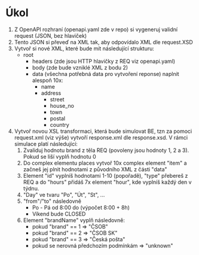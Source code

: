 # Úkol

1. Z OpenAPI rozhraní (openapi.yaml zde v repo) si vygeneruj validní request (JSON, bez hlaviček)
2. Tento JSON si převeď na XML tak, aby odpovídalo XML dle request.XSD
3. Vytvoř si nové XML, které bude mít následující strukturu:
   - root
     - headers (zde jsou HTTP hlavičky z REQ viz openapi.yaml)
     - body (zde bude vzniklé XML z bodu 2)
     - data (všechna potřebná data  pro vytvoření reponse) naplnit alespoň 10x:
       - name
       - address
         - street
         - house_no
         - town
         - postal
         - country
4. Vytvoř novou XSL transformaci, která bude simulovat BE, tzn za pomoci request.xml (viz výše) vytvoří response.xml dle response.xsd. V rámci simulace platí následující:
   1. Zvaliduj hodnotu brand z těla REQ (povoleny jsou hodnoty 1, 2 a 3). Pokud se liší vyplň hodnotu 0
   2. Do complex elementu places vytvoř 10x complex element "item" a začneš jej plnit hodnotami z původního XML z části "data"
   3. Element "id" vyplníš hodnotami 1-10 (popořadě), "type" přebereš z REQ a do "hours" přidáš 7x element "hour", kde vyplníš každý den v týdnu.
   4. "Day" ve tvaru "Po", "Út", "St", ...
   5. "from"/"to" následovně
      - Po - Pá od 8:00 do (výpočet 8:00 + 8h)
      - Víkend bude CLOSED
   6. Element "brandName" vyplň následovně:
      - pokud "brand" == 1 => "ČSOB"
      - pokud "brand" == 2 => "ČSOB SK"
      - pokud "brand" == 3 => "Česká pošta"
      - pokud se nerovná předchozím podmínkám => "unknown"